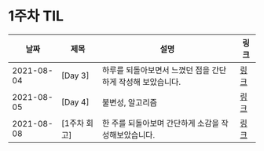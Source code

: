 # 1주차 TIL

| 날짜       | 제목         | 설명                                                        | 링크                                                                                 |
| ---------- | ------------ | ----------------------------------------------------------- | ------------------------------------------------------------------------------------ |
| 2021-08-04 | [Day 3]      | 하루를 되돌아보면서 느꼈던 점을 간단하게 작성해 보았습니다. | [링크](https://rural-bracket-ebb.notion.site/Day-3-b00e0ff605a84a8691b55f6ac4db28da) |
| 2021-08-05 | [Day 4]      | 불변성, 알고리즘                                            | [링크](https://rural-bracket-ebb.notion.site/Day-4-530d5c4a337a40beaa6527043768b885) |
| 2021-08-08 | [1주차 회고] | 한 주를 되돌아보며 간단하게 소감을 작성해보았습니다.        | [링크](https://rural-bracket-ebb.notion.site/1-9bb92b8eea0948c193a4eaf1f3c2b8d2)     |
